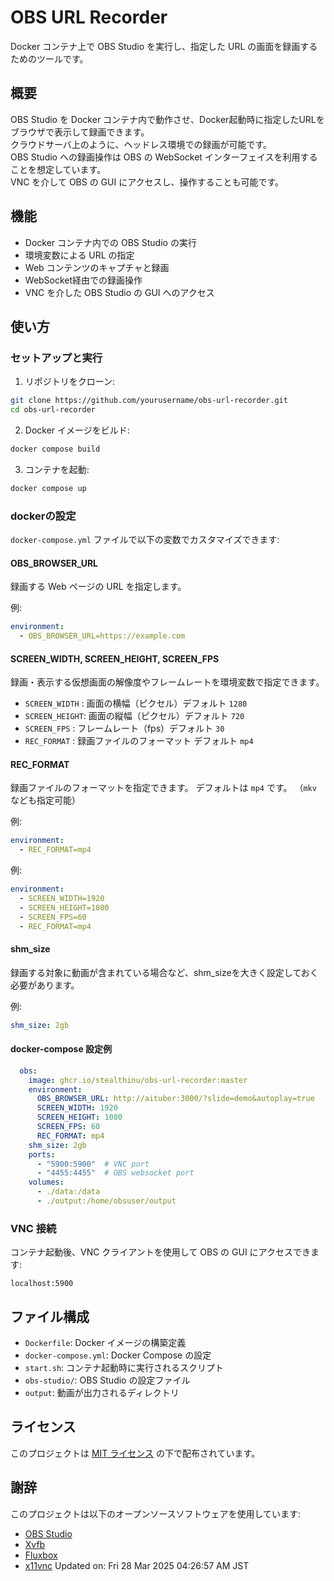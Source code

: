 # OBS URL Recorder

Docker コンテナ上で OBS Studio を実行し、指定した URL の画面を録画するためのツールです。

## 概要

OBS Studio を Docker コンテナ内で動作させ、Docker起動時に指定したURLをブラウザで表示して録画できます。  
クラウドサーバ上のように、ヘッドレス環境での録画が可能です。  
OBS Studio への録画操作は OBS の WebSocket インターフェイスを利用することを想定しています。  
VNC を介して OBS の GUI にアクセスし、操作することも可能です。  

## 機能

- Docker コンテナ内での OBS Studio の実行
- 環境変数による URL の指定
- Web コンテンツのキャプチャと録画
- WebSocket経由での録画操作
- VNC を介した OBS Studio の GUI へのアクセス

## 使い方

### セットアップと実行

1. リポジトリをクローン:

```bash
git clone https://github.com/yourusername/obs-url-recorder.git
cd obs-url-recorder
```

2. Docker イメージをビルド:

```bash
docker compose build
```

3. コンテナを起動:

```bash
docker compose up
```

### dockerの設定

`docker-compose.yml` ファイルで以下の変数でカスタマイズできます:

#### OBS_BROWSER_URL

録画する Web ページの URL を指定します。

例:

```yaml
environment:
  - OBS_BROWSER_URL=https://example.com
```

#### SCREEN_WIDTH, SCREEN_HEIGHT, SCREEN_FPS

録画・表示する仮想画面の解像度やフレームレートを環境変数で指定できます。

- `SCREEN_WIDTH` : 画面の横幅（ピクセル）デフォルト `1280`
- `SCREEN_HEIGHT`: 画面の縦幅（ピクセル）デフォルト `720`
- `SCREEN_FPS`   : フレームレート（fps）デフォルト `30`
- `REC_FORMAT`   : 録画ファイルのフォーマット デフォルト `mp4`

#### REC_FORMAT

録画ファイルのフォーマットを指定できます。
デフォルトは `mp4` です。
（`mkv` なども指定可能）

例:

```yaml
environment:
  - REC_FORMAT=mp4
```

例:

```yaml
environment:
  - SCREEN_WIDTH=1920
  - SCREEN_HEIGHT=1080
  - SCREEN_FPS=60
  - REC_FORMAT=mp4
```

#### shm_size

録画する対象に動画が含まれている場合など、shm_sizeを大きく設定しておく必要があります。

例:

```yaml
shm_size: 2gb
```

#### docker-compose 設定例

```yaml
  obs:
    image: ghcr.io/stealthinu/obs-url-recorder:master
    environment:
      OBS_BROWSER_URL: http://aituber:3000/?slide=demo&autoplay=true
      SCREEN_WIDTH: 1920
      SCREEN_HEIGHT: 1080
      SCREEN_FPS: 60
      REC_FORMAT: mp4
    shm_size: 2gb
    ports:
      - "5900:5900"  # VNC port
      - "4455:4455"  # OBS websocket port
    volumes:
      - ./data:/data
      - ./output:/home/obsuser/output
```

### VNC 接続

コンテナ起動後、VNC クライアントを使用して OBS の GUI にアクセスできます:

```
localhost:5900
```

## ファイル構成

- `Dockerfile`: Docker イメージの構築定義
- `docker-compose.yml`: Docker Compose の設定
- `start.sh`: コンテナ起動時に実行されるスクリプト
- `obs-studio/`: OBS Studio の設定ファイル
- `output`: 動画が出力されるディレクトリ 

## ライセンス

このプロジェクトは [MIT ライセンス](LICENSE) の下で配布されています。

## 謝辞

このプロジェクトは以下のオープンソースソフトウェアを使用しています:

- [OBS Studio](https://obsproject.com/)
- [Xvfb](https://www.x.org/releases/X11R7.6/doc/man/man1/Xvfb.1.xhtml)
- [Fluxbox](http://fluxbox.org/)
- [x11vnc](http://www.karlrunge.com/x11vnc/) Updated on: Fri 28 Mar 2025 04:26:57 AM JST
